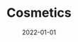 ---
title: Cosmetics

# Listing view
view: community/custom_card
tags:
  - ML
date: 2022-01-01
summary: fasdfae
competition: adf
external_link: http://github.com
---